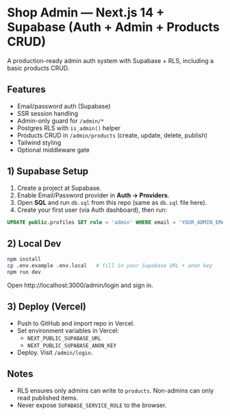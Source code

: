 # Shop Admin — Next.js 14 + Supabase (Auth + Admin + Products CRUD)

A production-ready admin auth system with Supabase + RLS, including a basic products CRUD.

## Features
- Email/password auth (Supabase)
- SSR session handling
- Admin-only guard for `/admin/*`
- Postgres RLS with `is_admin()` helper
- Products CRUD in `/admin/products` (create, update, delete, publish)
- Tailwind styling
- Optional middleware gate

## 1) Supabase Setup
1. Create a project at Supabase.
2. Enable Email/Password provider in **Auth → Providers**.
3. Open **SQL** and run `db.sql` from this repo (same as `db.sql` file here).
4. Create your first user (via Auth dashboard), then run:

```sql
UPDATE public.profiles SET role = 'admin' WHERE email = 'YOUR_ADMIN_EMAIL';
```

## 2) Local Dev
```bash
npm install
cp .env.example .env.local   # fill in your Supabase URL + anon key
npm run dev
```

Open http://localhost:3000/admin/login and sign in.

## 3) Deploy (Vercel)
- Push to GitHub and import repo in Vercel.
- Set environment variables in Vercel:
  - `NEXT_PUBLIC_SUPABASE_URL`
  - `NEXT_PUBLIC_SUPABASE_ANON_KEY`
- Deploy. Visit `/admin/login`.

## Notes
- RLS ensures only admins can write to `products`. Non-admins can only read published items.
- Never expose `SUPABASE_SERVICE_ROLE` to the browser.
